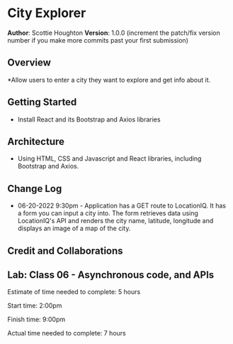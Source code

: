 # City Explorer

**Author**: Scottie Houghton
**Version**: 1.0.0 (increment the patch/fix version number if you make more commits past your first submission)

## Overview
*Allow users to enter a city they want to explore and get info about it.

<!-- Provide a high level overview of what this application is and why you are building it, beyond the fact that it's an assignment for this class. (i.e. What's your problem domain?) -->

## Getting Started
* Install React and its Bootstrap and Axios libraries

<!-- What are the steps that a user must take in order to build this app on their own machine and get it running? -->

## Architecture
* Using HTML, CSS and Javascript and React libraries, including Bootstrap and Axios.

<!-- Provide a detailed description of the application design. What technologies (languages, libraries, etc) you're using, and any other relevant design information. -->

## Change Log
* 06-20-2022 9:30pm - Application has a GET route to LocationIQ. It has a form you can input a city into. The form retrieves data using LocationIQ's API and renders the city name, latitude, longitude and displays an image of a map of the city.

## Credit and Collaborations


## Lab: Class 06 - Asynchronous code, and APIs

Estimate of time needed to complete: 5 hours

Start time: 2:00pm

Finish time: 9:00pm

Actual time needed to complete: 7 hours
